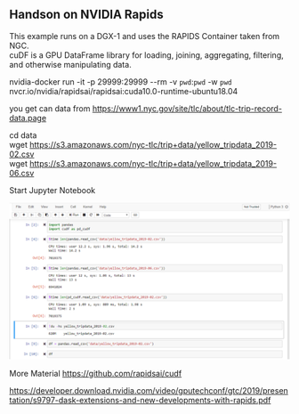 ## Handson on NVIDIA Rapids

This example runs on a DGX-1 and uses the RAPIDS Container taken from NGC.  
cuDF is a GPU DataFrame library for loading, joining, aggregating, filtering, and otherwise manipulating data.


nvidia-docker run -it -p 29999:29999  --rm -v `pwd`:`pwd` -w `pwd` nvcr.io/nvidia/rapidsai/rapidsai:cuda10.0-runtime-ubuntu18.04


you get can data from https://www1.nyc.gov/site/tlc/about/tlc-trip-record-data.page


cd data   
wget https://s3.amazonaws.com/nyc-tlc/trip+data/yellow_tripdata_2019-02.csv    
wget https://s3.amazonaws.com/nyc-tlc/trip+data/yellow_tripdata_2019-06.csv   

Start Jupyter Notebook

![After processing](https://github.com/schoenemeyer/rapids-handson/blob/master/figures/rapids-cudf.PNG)


More Material
https://github.com/rapidsai/cudf


https://developer.download.nvidia.com/video/gputechconf/gtc/2019/presentation/s9797-dask-extensions-and-new-developments-with-rapids.pdf

